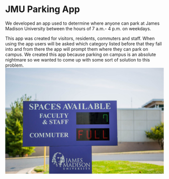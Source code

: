 # JMU Parking App
We developed an app used to determine where anyone can park at James Madison University between the hours of 7 a.m.- 4 p.m. on weekdays. 

This app was created for visitors, residents, commuters and staff. When using the app users will be asked which category listed before that they fall into and from there the app will prompt them where they can park on campus. We created this app because parking on campus is an absolute nightmare so we wanted to come up with some sort of solution to this problem.  
![JMU Parking Sign](https://raw.githubusercontent.com/MrPickles2009/parkingApp/master/parkingSign.jpg "JMU Parking Sign")
